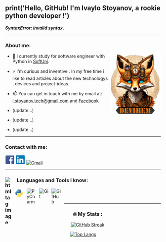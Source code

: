 ## print('Hello, GitHub! I'm Ivaylo Stoyanov, a rookie python developer !')
***SyntaxError: invalid syntax.*** 



---
<!-- Talking about you -->
### About me:

<!-- Any image aligned to the right. Beware the width -->
<img width="33%" align="right" alt="Github" src="https://github.com/Devihem/Devihem/blob/main/background_github.png" />




- 🔭 I currently study for software engineer with Python in [SoftUni](https://softuni.bg/curriculum).
 
- ⚡ I'm curious and inventive . In my free time i like to read articles about the new technologys , devices and project-ideas.

-  📫 You can get in touch with me by email at: i.stoyanov.tech@gmail.com and [Facebook](https://www.facebook.com/Devihem7)

- (update...)

- (update...)

- (update...)

---

### Contact with me:

 <!-- Your badgesYou can use the website to generate badges: https://shields.io/ -->
[<img src="https://github.com/devicons/devicon/blob/v2.14.0/icons/facebook/facebook-plain.svg" alt="facebook" width="30px">](https://www.facebook.com/Devihem7/)
[<img src="https://github.com/devicons/devicon/blob/v2.14.0/icons/linkedin/linkedin-original.svg" alt="linkedin" width="30px">](https://www.linkedin.com/in/ivaylo-stoyanov-731b9722a/)
[<img src="https://github.com/gilbarbara/logos/blob/main/logos/google-gmail.svg" alt="Gmail" width="38px">](mailto:i.stoyanov.tech@gmail.com)


---

### <img align="left" alt="html tag image" src="https://media2.giphy.com/media/QssGEmpkyEOhBCb7e1/giphy.gif?cid=ecf05e47a0n3gi1bfqntqmob8g9aid1oyj2wr3ds3mg700bl&rid=giphy.gif" width="25" style="margin-right: 5px;"> &nbsp; Languages and Tools I know:

<img align="left" alt="Python" width="30px" src="https://github.com/devicons/devicon/blob/v2.14.0/icons/python/python-original.svg" style="padding-right:10px;" />

<img align="left" alt="PyCharm" width="30px" src="https://github.com/gilbarbara/logos/blob/main/logos/pycharm.svg" style="padding-right:10px;" />

<img align="left" alt="Git" width="30px" src="https://cdn.jsdelivr.net/gh/devicons/devicon/icons/git/git-original.svg" style="padding-right:10px;" />

<img align="left" alt="GitHub" width="30px" src="https://user-images.githubusercontent.com/3369400/139447912-e0f43f33-6d9f-45f8-be46-2df5bbc91289.png" style="padding-right:10px;" />

<br />
<br />

---

<div id="stats" align="center">
 
### :fire: My Stats :
[![GitHub Streak](http://github-readme-streak-stats.herokuapp.com?user=Devihem&theme=dark&background=000000)](https://git.io/streak-stats)
 
[![Top Langs](https://github-readme-stats.vercel.app/api/top-langs/?username=Devihem&layout=compact&theme=vision-friendly-dark)](https://github.com/anuraghazra/github-readme-stats)
